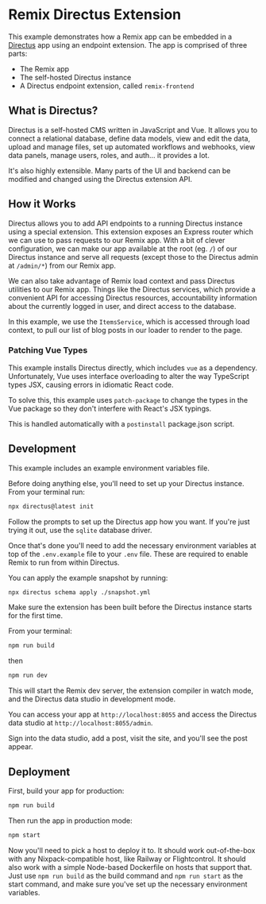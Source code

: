 # Remix Directus Extension

This example demonstrates how a Remix app can be embedded in a [Directus](https://directus.io) app using an endpoint extension. The app is comprised of three parts:

- The Remix app
- The self-hosted Directus instance
- A Directus endpoint extension, called `remix-frontend`

## What is Directus?

Directus is a self-hosted CMS written in JavaScript and Vue. It allows you to connect a relational database, define data models, view and edit the data, upload and manage files, set up automated workflows and webhooks, view data panels, manage users, roles, and auth... it provides a lot.

It's also highly extensible. Many parts of the UI and backend can be modified and changed using the Directus extension API.

## How it Works

Directus allows you to add API endpoints to a running Directus instance using a special extension. This extension exposes an Express router which we can use to pass requests to our Remix app. With a bit of clever configuration, we can make our app available at the root (eg. `/`) of our Directus instance and serve all requests (except those to the Directus admin at `/admin/*`) from our Remix app.

We can also take advantage of Remix load context and pass Directus utilities to our Remix app. Things like the Directus services, which provide a convenient API for accessing Directus resources, accountability information about the currently logged in user, and direct access to the database.

In this example, we use the `ItemsService`, which is accessed through load context, to pull our list of blog posts in our loader to render to the page.

### Patching Vue Types

This example installs Directus directly, which includes `vue` as a dependency. Unfortunately, Vue uses interface overloading to alter the way TypeScript types JSX, causing errors in idiomatic React code.

To solve this, this example uses `patch-package` to change the types in the Vue package so they don't interfere with React's JSX typings.

This is handled automatically with a `postinstall` package.json script.

## Development

This example includes an example environment variables file. 

Before doing anything else, you'll need to set up your Directus instance. From your terminal run:

```sh
npx directus@latest init
```


Follow the prompts to set up the Directus app how you want. If you're just trying it out, use the `sqlite` database driver. 

Once that's done you'll need to add the necessary environment variables at top of the `.env.example` file to your `.env` file. These are required to enable Remix to run from within Directus.

You can apply the example snapshot by running:

```sh
npx directus schema apply ./snapshot.yml
```

Make sure the extension has been built before the Directus instance starts for the first time.

From your terminal:

```sh
npm run build
```

then

```sh
npm run dev
```

This will start the Remix dev server, the extension compiler in watch mode, and the Directus data studio in 
development mode.

You can access your app at `http://localhost:8055` and access the Directus data studio at `http://localhost:8055/admin`.

Sign into the data studio, add a post, visit the site, and you'll see the post appear.

## Deployment

First, build your app for production:

```sh
npm run build
```

Then run the app in production mode:

```sh
npm start
```

Now you'll need to pick a host to deploy it to. It should work out-of-the-box with any Nixpack-compatible host, like Railway or Flightcontrol. It should also work with a simple Node-based Dockerfile on hosts that support that. Just use `npm run build` as the build command and `npm run start` as the start command, and make sure you've set up the necessary environment variables.
